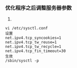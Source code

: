 ### 优化程序之后调整服务器参数
1. 
```
vi /etc/sysctl.conf
设置
net.ipv4.tcp_syncookies=1
net.ipv4.tcp_tw_reuse=1
net.ipv4.tcp_tw_recycle=1
net.ipv4.tcp_fin_timeout=30
生效
/sbin/sysctl -p

```
